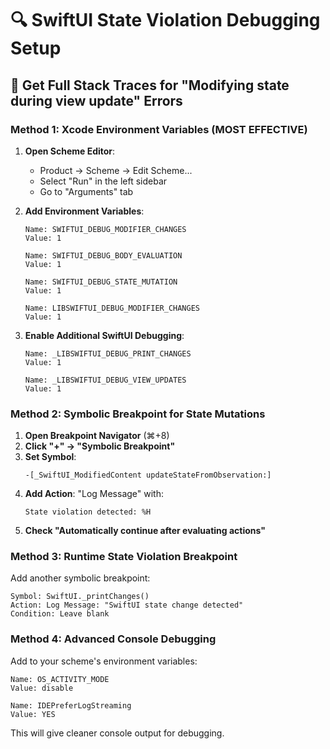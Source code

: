 # 🔍 SwiftUI State Violation Debugging Setup

## 🚨 Get Full Stack Traces for "Modifying state during view update" Errors

### Method 1: Xcode Environment Variables (MOST EFFECTIVE)

1. **Open Scheme Editor**:
   - Product → Scheme → Edit Scheme...
   - Select "Run" in the left sidebar
   - Go to "Arguments" tab

2. **Add Environment Variables**:
   ```
   Name: SWIFTUI_DEBUG_MODIFIER_CHANGES
   Value: 1
   
   Name: SWIFTUI_DEBUG_BODY_EVALUATION
   Value: 1
   
   Name: SWIFTUI_DEBUG_STATE_MUTATION
   Value: 1
   
   Name: LIBSWIFTUI_DEBUG_MODIFIER_CHANGES
   Value: 1
   ```

3. **Enable Additional SwiftUI Debugging**:
   ```
   Name: _LIBSWIFTUI_DEBUG_PRINT_CHANGES
   Value: 1
   
   Name: _LIBSWIFTUI_DEBUG_VIEW_UPDATES
   Value: 1
   ```

### Method 2: Symbolic Breakpoint for State Mutations

1. **Open Breakpoint Navigator** (⌘+8)
2. **Click "+" → "Symbolic Breakpoint"**
3. **Set Symbol**:
   ```
   -[_SwiftUI_ModifiedContent updateStateFromObservation:]
   ```
4. **Add Action**: "Log Message" with:
   ```
   State violation detected: %H
   ```
5. **Check "Automatically continue after evaluating actions"**

### Method 3: Runtime State Violation Breakpoint

Add another symbolic breakpoint:
```
Symbol: SwiftUI._printChanges()
Action: Log Message: "SwiftUI state change detected"
Condition: Leave blank
```

### Method 4: Advanced Console Debugging

Add to your scheme's environment variables:
```
Name: OS_ACTIVITY_MODE
Value: disable

Name: IDEPreferLogStreaming
Value: YES
```

This will give cleaner console output for debugging.
